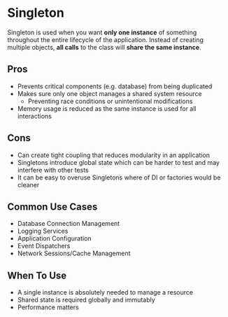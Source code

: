 # Singleton
Singleton is used when you want **only one instance** of something 
throughout the entire lifecycle of the application. Instead of creating
multiple objects, **all calls** to the class will **share the same 
instance**. 

## Pros
- Prevents critical components (e.g. database) from being duplicated
- Makes sure only one object manages a shared system resource
  - Preventing race conditions or unintentional modifications
- Memory usage is reduced as the same instance is used for all interactions

## Cons
- Can create tight coupling that reduces
  modularity in an application
- Singletons introduce global state which can be harder to test and
may interfere with other tests
- It can be easy to overuse Singletons where of DI or factories would
be cleaner

## Common Use Cases
- Database Connection Management
- Logging Services
- Application Configuration
- Event Dispatchers
- Network Sessions/Cache Management

## When To Use
- A single instance is absolutely needed to manage a resource
- Shared state is required globally and immutably
- Performance matters
